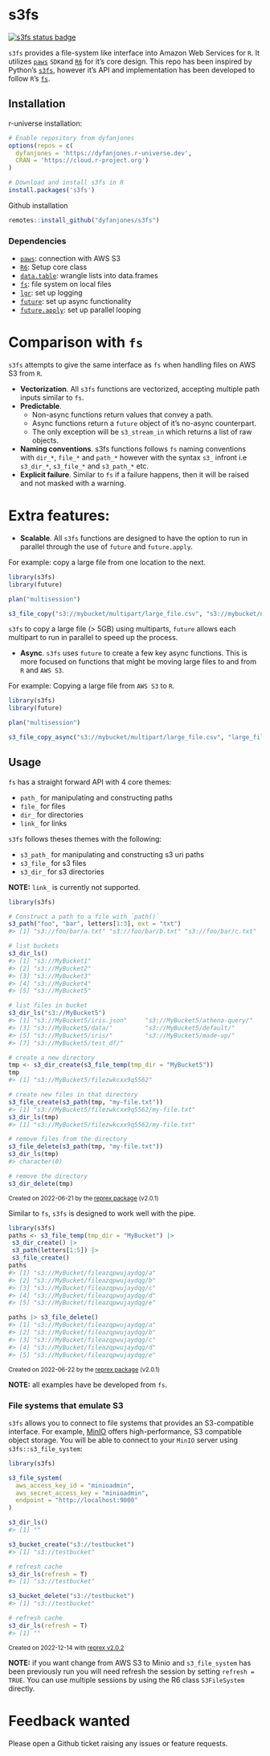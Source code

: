
<!-- README.md is generated from README.Rmd. Please edit that file -->

# s3fs

<!-- badges: start -->

[![s3fs status
badge](https://dyfanjones.r-universe.dev/badges/s3fs)](https://dyfanjones.r-universe.dev)
<!-- badges: end -->

`s3fs` provides a file-system like interface into Amazon Web Services
for `R`. It utilizes [`paws`](https://github.com/paws-r/paws) `SDK`and
[`R6`](https://github.com/r-lib/R6) for it’s core design. This repo has
been inspired by Python’s [`s3fs`](https://github.com/fsspec/s3fs),
however it’s API and implementation has been developed to follow `R`’s
[`fs`](https://github.com/r-lib/fs).

## Installation

r-universe installation:

``` r
# Enable repository from dyfanjones
options(repos = c(
  dyfanjones = 'https://dyfanjones.r-universe.dev',
  CRAN = 'https://cloud.r-project.org')
)

# Download and install s3fs in R
install.packages('s3fs')
```

Github installation

``` r
remotes::install_github("dyfanjones/s3fs")
```

### Dependencies

- [`paws`](https://github.com/paws-r/paws): connection with AWS S3
- [`R6`](https://github.com/r-lib/R6): Setup core class
- [`data.table`](https://github.com/Rdatatable/data.table): wrangle
  lists into data.frames
- [`fs`](https://github.com/r-lib/fs): file system on local files
- [`lgr`](https://github.com/s-fleck/lgr): set up logging
- [`future`](https://github.com/HenrikBengtsson/future): set up async
  functionality
- [`future.apply`](https://github.com/HenrikBengtsson/future.apply): set
  up parallel looping

# Comparison with `fs`

`s3fs` attempts to give the same interface as `fs` when handling files
on AWS S3 from `R`.

- **Vectorization**. All `s3fs` functions are vectorized, accepting
  multiple path inputs similar to `fs`.
- **Predictable**.
  - Non-async functions return values that convey a path.
  - Async functions return a `future` object of it’s no-async
    counterpart.
  - The only exception will be `s3_stream_in` which returns a list of
    raw objects.
- **Naming conventions**. s3fs functions follows `fs` naming conventions
  with `dir_*`, `file_*` and `path_*` however with the syntax `s3_`
  infront i.e `s3_dir_*`, `s3_file_*` and `s3_path_*` etc.
- **Explicit failure**. Similar to `fs` if a failure happens, then it
  will be raised and not masked with a warning.

# Extra features:

- **Scalable**. All `s3fs` functions are designed to have the option to
  run in parallel through the use of `future` and `future.apply`.

For example: copy a large file from one location to the next.

``` r
library(s3fs)
library(future)

plan("multisession")

s3_file_copy("s3://mybucket/multipart/large_file.csv", "s3://mybucket/new_location/large_file.csv")
```

`s3fs` to copy a large file (\> 5GB) using multiparts, `future` allows
each multipart to run in parallel to speed up the process.

- **Async**. `s3fs` uses `future` to create a few key async functions.
  This is more focused on functions that might be moving large files to
  and from `R` and `AWS S3`.

For example: Copying a large file from `AWS S3` to `R`.

``` r
library(s3fs)
library(future)

plan("multisession")

s3_file_copy_async("s3://mybucket/multipart/large_file.csv", "large_file.csv")
```

## Usage

`fs` has a straight forward API with 4 core themes:

- `path_` for manipulating and constructing paths
- `file_` for files
- `dir_` for directories
- `link_` for links

`s3fs` follows theses themes with the following:

- `s3_path_` for manipulating and constructing s3 uri paths
- `s3_file_` for s3 files
- `s3_dir_` for s3 directories

**NOTE:** `link_` is currently not supported.

``` r
library(s3fs)

# Construct a path to a file with `path()`
s3_path("foo", "bar", letters[1:3], ext = "txt")
#> [1] "s3://foo/bar/a.txt" "s3://foo/bar/b.txt" "s3://foo/bar/c.txt"

# list buckets
s3_dir_ls()
#> [1] "s3://MyBucket1"
#> [2] "s3://MyBucket2"                                        
#> [3] "s3://MyBucket3"               
#> [4] "s3://MyBucket4"                            
#> [5] "s3://MyBucket5"

# list files in bucket
s3_dir_ls("s3://MyBucket5")
#> [1] "s3://MyBucket5/iris.json"     "s3://MyBucket5/athena-query/"
#> [3] "s3://MyBucket5/data/"         "s3://MyBucket5/default/"     
#> [5] "s3://MyBucket5/iris/"         "s3://MyBucket5/made-up/"     
#> [7] "s3://MyBucket5/test_df/"

# create a new directory
tmp <- s3_dir_create(s3_file_temp(tmp_dir = "MyBucket5"))
tmp
#> [1] "s3://MyBucket5/filezwkcxx9q5562"

# create new files in that directory
s3_file_create(s3_path(tmp, "my-file.txt"))
#> [1] "s3://MyBucket5/filezwkcxx9q5562/my-file.txt"
s3_dir_ls(tmp)
#> [1] "s3://MyBucket5/filezwkcxx9q5562/my-file.txt"

# remove files from the directory
s3_file_delete(s3_path(tmp, "my-file.txt"))
s3_dir_ls(tmp)
#> character(0)

# remove the directory
s3_dir_delete(tmp)
```

<sup>Created on 2022-06-21 by the [reprex
package](https://reprex.tidyverse.org) (v2.0.1)</sup>

Similar to `fs`, `s3fs` is designed to work well with the pipe.

``` r
library(s3fs)
paths <- s3_file_temp(tmp_dir = "MyBucket") |>
 s3_dir_create() |>
 s3_path(letters[1:5]) |>
 s3_file_create()
paths
#> [1] "s3://MyBucket/fileazqpwujaydqg/a"
#> [2] "s3://MyBucket/fileazqpwujaydqg/b"
#> [3] "s3://MyBucket/fileazqpwujaydqg/c"
#> [4] "s3://MyBucket/fileazqpwujaydqg/d"
#> [5] "s3://MyBucket/fileazqpwujaydqg/e"

paths |> s3_file_delete()
#> [1] "s3://MyBucket/fileazqpwujaydqg/a"
#> [2] "s3://MyBucket/fileazqpwujaydqg/b"
#> [3] "s3://MyBucket/fileazqpwujaydqg/c"
#> [4] "s3://MyBucket/fileazqpwujaydqg/d"
#> [5] "s3://MyBucket/fileazqpwujaydqg/e"
```

<sup>Created on 2022-06-22 by the [reprex
package](https://reprex.tidyverse.org) (v2.0.1)</sup>

**NOTE:** all examples have be developed from `fs`.

### File systems that emulate S3

`s3fs` allows you to connect to file systems that provides an
S3-compatible interface. For example, [MinIO](https://min.io/) offers
high-performance, S3 compatible object storage. You will be able to
connect to your `MinIO` server using `s3fs::s3_file_system`:

``` r
library(s3fs)

s3_file_system(
  aws_access_key_id = "minioadmin",  
  aws_secret_access_key = "minioadmin",
  endpoint = "http://localhost:9000"
)

s3_dir_ls()
#> [1] ""

s3_bucket_create("s3://testbucket")
#> [1] "s3://testbucket"

# refresh cache
s3_dir_ls(refresh = T)
#> [1] "s3://testbucket"

s3_bucket_delete("s3://testbucket")
#> [1] "s3://testbucket"

# refresh cache
s3_dir_ls(refresh = T)
#> [1] ""
```

<sup>Created on 2022-12-14 with [reprex
v2.0.2](https://reprex.tidyverse.org)</sup>

**NOTE:** if you want change from AWS S3 to Minio and `s3_file_system`
has been previously run you will need refresh the session by setting
`refresh = TRUE`. You can use multiple sessions by using the R6 class
`S3FileSystem` directly.

# Feedback wanted

Please open a Github ticket raising any issues or feature requests.
